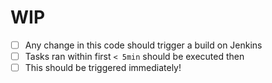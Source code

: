 # WIP

- [ ] Any change in this code should trigger a build on Jenkins
- [ ] Tasks ran within first `< 5min` should be executed then
- [ ] This should be triggered immediately!
